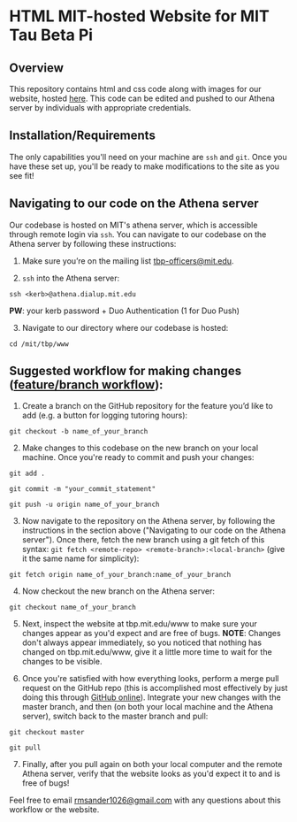 # HTML MIT-hosted Website for MIT Tau Beta Pi

## Overview
This repository contains html and css code along with images for our website, hosted [here](tbp.mit.edu/www).  This code can be edited and pushed to our Athena server by individuals with appropriate credentials.  

## Installation/Requirements
The only capabilities you'll need on your machine are `ssh` and `git`.  Once you have these set up, you'll be ready to make modifications to the site as you see fit!

## Navigating to our code on the Athena server
Our codebase is hosted on MIT's athena server, which is accessible through remote login via `ssh`.  You can navigate to our codebase on the Athena server by following these instructions:

1. Make sure you’re on the mailing list tbp-officers@mit.edu.

2. `ssh` into the Athena server: 

`ssh <kerb>@athena.dialup.mit.edu`

**PW**: your kerb password + Duo Authentication (1 for Duo Push)

3. Navigate to our directory where our codebase is hosted:

`cd /mit/tbp/www`

## Suggested workflow for making changes ([feature/branch workflow](https://www.atlassian.com/git/tutorials/comparing-workflows/feature-branch-workflow)):
1. Create a branch on the GitHub repository for the feature you’d like to add (e.g. a button for logging tutoring hours):

`git checkout -b name_of_your_branch`

2. Make changes to this codebase on the new branch on your local machine.  Once you're ready to commit and push your changes:

`git add .`

`git commit -m "your_commit_statement"`

`git push -u origin name_of_your_branch`

3. Now navigate to the repository on the Athena server, by following the instructions in the section above ("Navigating to our code on the Athena server").  Once there, fetch the new branch using a git fetch of this syntax: `git fetch <remote-repo> <remote-branch>:<local-branch>` (give it the same name for simplicity):

`git fetch origin name_of_your_branch:name_of_your_branch`

4. Now checkout the new branch on the Athena server:

`git checkout name_of_your_branch`

5. Next, inspect the website at tbp.mit.edu/www to make sure your changes appear as you'd expect and are free of bugs.  **NOTE**: Changes don't always appear immediately, so you noticed that nothing has changed on tbp.mit.edu/www, give it a little more time to wait for the changes to be visible.  

6. Once you're satisfied with how everything looks, perform a merge pull request on the GitHub repo (this is accomplished most effectively by just doing this through [GitHub online](https://github.com/)).  Integrate your new changes with the master branch, and then (on both your local machine and the Athena server), switch back to the master branch and pull:

`git checkout master`

`git pull`

7. Finally, after you pull again on both your local computer and the remote Athena server, verify that the website looks as you'd expect it to and is free of bugs!

Feel free to email rmsander1026@gmail.com with any questions about this workflow or the website.
